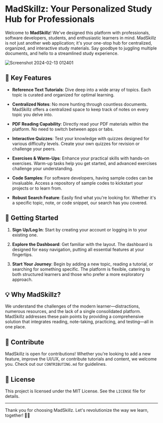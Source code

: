 # MadSkillz: Your Personalized Study Hub for Professionals

Welcome to **MadSkillz**! We've designed this platform with professionals, software developers, students, and enthusiastic learners in mind. MadSkillz is not just another web application; it's your one-stop hub for centralized, organized, and interactive study materials. Say goodbye to juggling multiple documents, and hello to a streamlined study experience.

![Screenshot 2024-02-13 012401](https://github.com/Jorjill/madskillz/assets/48145722/dd7c42da-5b7a-4902-96cc-f6bbffa43708)


## 🌟 Key Features

- **Reference Text Tutorials**: Dive deep into a wide array of topics. Each topic is curated and organized for optimal learning.
  
- **Centralized Notes**: No more hunting through countless documents. MadSkillz offers a centralized space to keep track of notes on every topic you delve into.
  
- **PDF Reading Capability**: Directly read your PDF materials within the platform. No need to switch between apps or tabs.
  
- **Interactive Quizzes**: Test your knowledge with quizzes designed for various difficulty levels. Create your own quizzes for revision or challenge your peers.
  
- **Exercises & Warm-Ups**: Enhance your practical skills with hands-on exercises. Warm-up tasks help you get started, and advanced exercises challenge your understanding.
  
- **Code Samples**: For software developers, having sample codes can be invaluable. Access a repository of sample codes to kickstart your projects or to learn from.
  
- **Robust Search Feature**: Easily find what you're looking for. Whether it's a specific topic, note, or code snippet, our search has you covered.

## 🚀 Getting Started

1. **Sign Up/Log In**: Start by creating your account or logging in to your existing one.
  
2. **Explore the Dashboard**: Get familiar with the layout. The dashboard is designed for easy navigation, putting all essential features at your fingertips.
  
3. **Start Your Journey**: Begin by adding a new topic, reading a tutorial, or searching for something specific. The platform is flexible, catering to both structured learners and those who prefer a more exploratory approach.

## 💡 Why MadSkillz?

We understand the challenges of the modern learner—distractions, numerous resources, and the lack of a single consolidated platform. MadSkillz addresses these pain points by providing a comprehensive solution that integrates reading, note-taking, practicing, and testing—all in one place.

## 🤝 Contribute

MadSkillz is open for contributions! Whether you're looking to add a new feature, improve the UI/UX, or contribute tutorials and content, we welcome you. Check out our `CONTRIBUTING.md` for guidelines.

## 📜 License

This project is licensed under the MIT License. See the `LICENSE` file for details.

---

Thank you for choosing MadSkillz. Let's revolutionize the way we learn, together! 🚀📘
